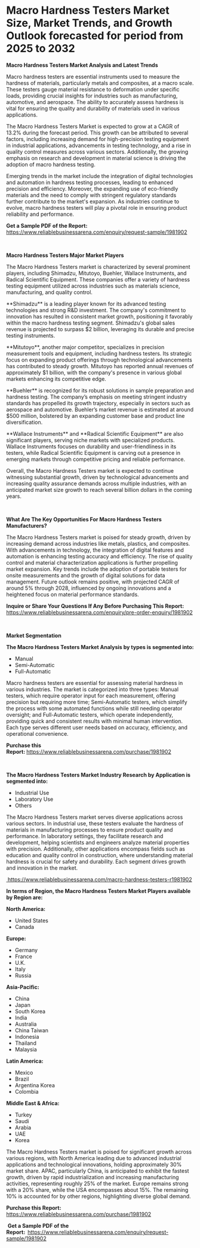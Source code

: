<p><h1>Macro Hardness Testers Market Size, Market Trends, and Growth Outlook forecasted for period from 2025 to 2032</h1></p><p><strong>Macro Hardness Testers Market Analysis and Latest Trends</strong></p>
<p><p>Macro hardness testers are essential instruments used to measure the hardness of materials, particularly metals and composites, at a macro scale. These testers gauge material resistance to deformation under specific loads, providing crucial insights for industries such as manufacturing, automotive, and aerospace. The ability to accurately assess hardness is vital for ensuring the quality and durability of materials used in various applications.</p><p>The Macro Hardness Testers Market is expected to grow at a CAGR of 13.2% during the forecast period. This growth can be attributed to several factors, including increasing demand for high-precision testing equipment in industrial applications, advancements in testing technology, and a rise in quality control measures across various sectors. Additionally, the growing emphasis on research and development in material science is driving the adoption of macro hardness testing.</p><p>Emerging trends in the market include the integration of digital technologies and automation in hardness testing processes, leading to enhanced precision and efficiency. Moreover, the expanding use of eco-friendly materials and the need to comply with stringent regulatory standards further contribute to the market's expansion. As industries continue to evolve, macro hardness testers will play a pivotal role in ensuring product reliability and performance.</p></p>
<p><strong>Get a Sample PDF of the Report:&nbsp;</strong> <a href="https://www.reliablebusinessarena.com/enquiry/request-sample/1981902?utm_campaign=2317&utm_medium=2&utm_source=Github&utm_content=ia&utm_term=12042025&utm_id=macro-hardness-testers">https://www.reliablebusinessarena.com/enquiry/request-sample/1981902</a></p>
<p>&nbsp;</p>
<p><strong>Macro Hardness Testers Major Market Players</strong></p>
<p><p>The Macro Hardness Testers market is characterized by several prominent players, including Shimadzu, Mitutoyo, Buehler, Wallace Instruments, and Radical Scientific Equipment. These companies offer a variety of hardness testing equipment utilized across industries such as materials science, manufacturing, and quality control.</p><p>**Shimadzu** is a leading player known for its advanced testing technologies and strong R&D investment. The company's commitment to innovation has resulted in consistent market growth, positioning it favorably within the macro hardness testing segment. Shimadzu's global sales revenue is projected to surpass $2 billion, leveraging its durable and precise testing instruments.</p><p>**Mitutoyo**, another major competitor, specializes in precision measurement tools and equipment, including hardness testers. Its strategic focus on expanding product offerings through technological advancements has contributed to steady growth. Mitutoyo has reported annual revenues of approximately $1 billion, with the company's presence in various global markets enhancing its competitive edge.</p><p>**Buehler** is recognized for its robust solutions in sample preparation and hardness testing. The company’s emphasis on meeting stringent industry standards has propelled its growth trajectory, especially in sectors such as aerospace and automotive. Buehler’s market revenue is estimated at around $500 million, bolstered by an expanding customer base and product line diversification.</p><p>**Wallace Instruments** and **Radical Scientific Equipment** are also significant players, serving niche markets with specialized products. Wallace Instruments focuses on durability and user-friendliness in its testers, while Radical Scientific Equipment is carving out a presence in emerging markets through competitive pricing and reliable performance.</p><p>Overall, the Macro Hardness Testers market is expected to continue witnessing substantial growth, driven by technological advancements and increasing quality assurance demands across multiple industries, with an anticipated market size growth to reach several billion dollars in the coming years.</p></p>
<p>&nbsp;</p>
<p><strong>What Are The Key Opportunities For Macro Hardness Testers Manufacturers?</strong></p>
<p><p>The Macro Hardness Testers market is poised for steady growth, driven by increasing demand across industries like metals, plastics, and composites. With advancements in technology, the integration of digital features and automation is enhancing testing accuracy and efficiency. The rise of quality control and material characterization applications is further propelling market expansion. Key trends include the adoption of portable testers for onsite measurements and the growth of digital solutions for data management. Future outlook remains positive, with projected CAGR of around 5% through 2028, influenced by ongoing innovations and a heightened focus on material performance standards.</p></p>
<p><strong>Inquire or Share Your Questions If Any Before Purchasing This Report:</strong> <a href="https://www.reliablebusinessarena.com/enquiry/pre-order-enquiry/1981902?utm_campaign=2317&utm_medium=2&utm_source=Github&utm_content=ia&utm_term=12042025&utm_id=macro-hardness-testers">https://www.reliablebusinessarena.com/enquiry/pre-order-enquiry/1981902</a></p>
<p>&nbsp;</p>
<p><strong>Market Segmentation</strong></p>
<p><strong>The Macro Hardness Testers Market Analysis by types is segmented into:</strong></p>
<p><ul><li>Manual</li><li>Semi-Automatic</li><li>Full-Automatic</li></ul></p>
<p><p>Macro hardness testers are essential for assessing material hardness in various industries. The market is categorized into three types: Manual testers, which require operator input for each measurement, offering precision but requiring more time; Semi-Automatic testers, which simplify the process with some automated functions while still needing operator oversight; and Full-Automatic testers, which operate independently, providing quick and consistent results with minimal human intervention. Each type serves different user needs based on accuracy, efficiency, and operational convenience.</p></p>
<p><strong>Purchase this Report:&nbsp;</strong><a href="https://www.reliablebusinessarena.com/purchase/1981902?utm_campaign=2317&utm_medium=2&utm_source=Github&utm_content=ia&utm_term=12042025&utm_id=macro-hardness-testers">https://www.reliablebusinessarena.com/purchase/1981902</a></p>
<p>&nbsp;</p>
<p><strong>The Macro Hardness Testers Market Industry Research by Application is segmented into:</strong></p>
<p><ul><li>Industrial Use</li><li>Laboratory Use</li><li>Others</li></ul></p>
<p><p>The Macro Hardness Testers market serves diverse applications across various sectors. In industrial use, these testers evaluate the hardness of materials in manufacturing processes to ensure product quality and performance. In laboratory settings, they facilitate research and development, helping scientists and engineers analyze material properties with precision. Additionally, other applications encompass fields such as education and quality control in construction, where understanding material hardness is crucial for safety and durability. Each segment drives growth and innovation in the market.</p></p>
<p><a href="https://www.reliablebusinessarena.com/macro-hardness-testers-r1981902?utm_campaign=2317&utm_medium=2&utm_source=Github&utm_content=ia&utm_term=12042025&utm_id=macro-hardness-testers">&nbsp;https://www.reliablebusinessarena.com/macro-hardness-testers-r1981902</a></p>
<p><strong>In terms of Region, the Macro Hardness Testers Market Players available by Region are:</strong></p>
<p>
    <p> <strong> North America: </strong>
        <ul>
            <li>United States</li>
            <li>Canada</li>
        </ul>
        </p> 
    <p> <strong> Europe: </strong>
        <ul>
            <li>Germany</li>
            <li>France</li>
            <li>U.K.</li>
            <li>Italy</li>
            <li>Russia</li>
        </ul>
        </p> 
    <p> <strong> Asia-Pacific: </strong>
        <ul>
            <li>China</li>
            <li>Japan</li>
            <li>South Korea</li>
            <li>India</li>
            <li>Australia</li>
            <li>China Taiwan</li>
            <li>Indonesia</li>
            <li>Thailand</li>
            <li>Malaysia</li>
        </ul>
        </p> 
    <p> <strong> Latin America: </strong>
        <ul>
            <li>Mexico</li>
            <li>Brazil</li>
            <li>Argentina Korea</li>
            <li>Colombia</li>
        </ul>
        </p> 
    <p> <strong> Middle East & Africa: </strong>
        <ul>
            <li>Turkey</li>
            <li>Saudi</li>
            <li>Arabia</li>
            <li>UAE</li>
            <li>Korea</li>
        </ul>
    </p>
    </p>
<p><p>The Macro Hardness Testers market is poised for significant growth across various regions, with North America leading due to advanced industrial applications and technological innovations, holding approximately 30% market share. APAC, particularly China, is anticipated to exhibit the fastest growth, driven by rapid industrialization and increasing manufacturing activities, representing roughly 25% of the market. Europe remains strong with a 20% share, while the USA encompasses about 15%. The remaining 10% is accounted for by other regions, highlighting diverse global demand.</p></p>
<p><strong>Purchase this Report: </strong><a href="https://www.reliablebusinessarena.com/purchase/1981902?utm_campaign=2317&utm_medium=2&utm_source=Github&utm_content=ia&utm_term=12042025&utm_id=macro-hardness-testers">https://www.reliablebusinessarena.com/purchase/1981902</a></p>
<p>&nbsp;<strong>Get a Sample PDF of the Report:&nbsp;&nbsp;</strong><a href="https://www.reliablebusinessarena.com/enquiry/request-sample/1981902?utm_campaign=2317&utm_medium=2&utm_source=Github&utm_content=ia&utm_term=12042025&utm_id=macro-hardness-testers">https://www.reliablebusinessarena.com/enquiry/request-sample/1981902</a></p>
<p><strong></strong></p>
<p><p></p><p></p><p></p></p>